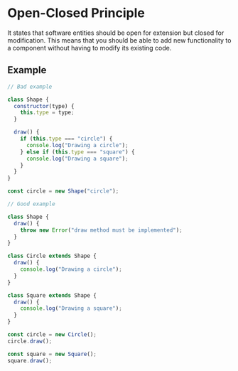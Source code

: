 # Open-Closed Principle

It states that software entities should be open for extension but closed for modification. This means that you should be able to add new functionality to a component without having to modify its existing code.

## Example

```js
// Bad example

class Shape {
  constructor(type) {
    this.type = type;
  }

  draw() {
    if (this.type === "circle") {
      console.log("Drawing a circle");
    } else if (this.type === "square") {
      console.log("Drawing a square");
    }
  }
}

const circle = new Shape("circle");
```

```js
// Good example

class Shape {
  draw() {
    throw new Error("draw method must be implemented");
  }
}

class Circle extends Shape {
  draw() {
    console.log("Drawing a circle");
  }
}

class Square extends Shape {
  draw() {
    console.log("Drawing a square");
  }
}

const circle = new Circle();
circle.draw();

const square = new Square();
square.draw();
```

